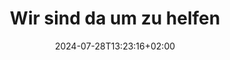 ---
title: "Wir sind da um zu helfen"
date: 2024-07-28T13:23:16+02:00
tags: []
featured_image: ""
description: ""
headless: false
draft: false
params:
    subtitle: "Wir holen ab, lagern ein, und bringen zurück"
---